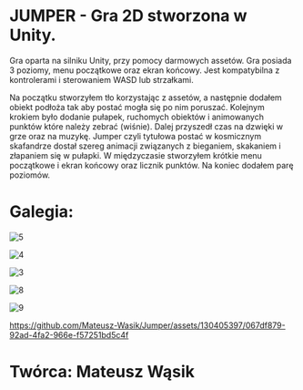 <h1>  JUMPER - Gra 2D stworzona w Unity.</h1>

Gra oparta na silniku Unity, przy pomocy darmowych assetów.
Gra posiada 3 poziomy, menu początkowe oraz ekran końcowy. Jest kompatybilna z kontrolerami i sterowaniem WASD lub strzałkami.

Na początku stworzyłem tło korzystając z assetów, a następnie dodałem obiekt podłoża tak aby postać mogła się po nim poruszać.
Kolejnym krokiem było dodanie pułapek, ruchomych obiektów i animowanych punktów które należy zebrać (wiśnie).
Dalej przyszedł czas na dzwięki w grze oraz na muzykę. Jumper czyli tytułowa postać w kosmicznym skafandrze dostał szereg animacji związanych z bieganiem, skakaniem i złapaniem się w pułapki.
W międzyczasie stworzyłem krótkie menu początkowe i ekran końcowy oraz licznik punktów. Na koniec dodałem parę poziomów.

<h1>Galegia:</h1>


![5](https://github.com/Mateusz-Wasik/Jumper/assets/130405397/3963d698-9e0e-4f3a-90cb-89ae2294c688)

![4](https://github.com/Mateusz-Wasik/Jumper/assets/130405397/27516f81-4164-41cf-a75c-b13fc7e89751)

![3](https://github.com/Mateusz-Wasik/Jumper/assets/130405397/8c7bc549-dc74-40e7-9a3a-db69bed5b763)

![8](https://github.com/Mateusz-Wasik/Jumper/assets/130405397/4701889e-7c6d-4b1c-9e0b-94b39598abce)

![9](https://github.com/Mateusz-Wasik/Jumper/assets/130405397/3ca65e0c-1b83-41f5-aa50-684436a78f02)


https://github.com/Mateusz-Wasik/Jumper/assets/130405397/067df879-92ad-4fa2-966e-f57251bd5c4f



<h1>Twórca: Mateusz Wąsik </h1>

